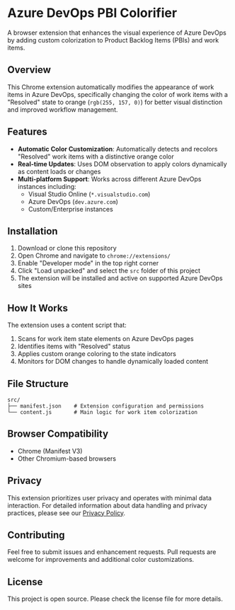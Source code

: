﻿# Azure DevOps PBI Colorifier

A browser extension that enhances the visual experience of Azure DevOps by adding custom colorization to Product Backlog Items (PBIs) and work items.

## Overview

This Chrome extension automatically modifies the appearance of work items in Azure DevOps, specifically changing the color of work items with a "Resolved" state to orange (`rgb(255, 157, 0)`) for better visual distinction and improved workflow management.

## Features

- **Automatic Color Customization**: Automatically detects and recolors "Resolved" work items with a distinctive orange color
- **Real-time Updates**: Uses DOM observation to apply colors dynamically as content loads or changes
- **Multi-platform Support**: Works across different Azure DevOps instances including:
  - Visual Studio Online (`*.visualstudio.com`)
  - Azure DevOps (`dev.azure.com`)
  - Custom/Enterprise instances

## Installation

1. Download or clone this repository
2. Open Chrome and navigate to `chrome://extensions/`
3. Enable "Developer mode" in the top right corner
4. Click "Load unpacked" and select the `src` folder of this project
5. The extension will be installed and active on supported Azure DevOps sites

## How It Works

The extension uses a content script that:
1. Scans for work item state elements on Azure DevOps pages
2. Identifies items with "Resolved" status
3. Applies custom orange coloring to the state indicators
4. Monitors for DOM changes to handle dynamically loaded content

## File Structure

```
src/
├── manifest.json    # Extension configuration and permissions
└── content.js       # Main logic for work item colorization
```

## Browser Compatibility

- Chrome (Manifest V3)
- Other Chromium-based browsers

## Privacy

This extension prioritizes user privacy and operates with minimal data interaction. For detailed information about data handling and privacy practices, please see our [Privacy Policy](PRIVACY_POLICY.md).

## Contributing

Feel free to submit issues and enhancement requests. Pull requests are welcome for improvements and additional color customizations.

## License

This project is open source. Please check the license file for more details.